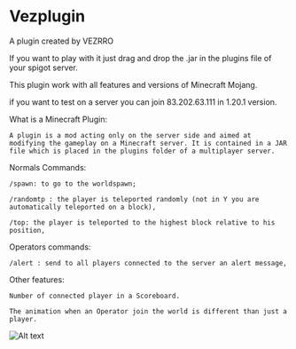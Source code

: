# Vezplugin
 A plugin created by VEZRRO

 If you want to play with it just drag and drop the .jar in the plugins file of your spigot server.

 This plugin work with all features and versions of Minecraft Mojang.

 if you want to test on a server you can join 83.202.63.111 in 1.20.1 version.
 
 
 What is a Minecraft Plugin:
    
    A plugin is a mod acting only on the server side and aimed at modifying the gameplay on a Minecraft server. It is contained in a JAR file which is placed in the plugins folder of a multiplayer server.
 
 
 
 
 Normals Commands:

    /spawn: to go to the worldspawn;

    /randomtp : the player is teleported randomly (not in Y you are automatically teleported on a block),

    /top: the player is teleported to the highest block relative to his position,

 Operators commands:

    /alert : send to all players connected to the server an alert message,

 Other features:

    Number of connected player in a Scoreboard.

    The animation when an Operator join the world is different than just a player.




![Alt text](image-1.png)
